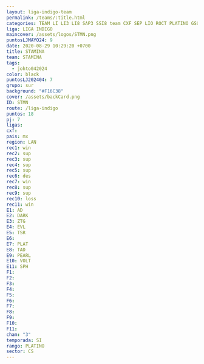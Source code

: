```yaml
---
layout: liga-indigo-team
permalink: /teams/:title.html
categories: TEAM LI LI3 LI8 SAP3 SSI8 team CXF SEP LIO ROCT PLATINO GSUR ENERO
liga: LIGA INDIGO
maincover: /assets/logos/STMN.png
puntosLJMAYO24: 9
date: 2020-08-29 10:29:20 +0700
title: STAMINA
team: STAMINA
tags:
  - johto042024
color: black
puntosLJ202404: 7
grupo: sur
background: "#F16C38"
cover: /assets/backCard.png
ID: STMN
route: /liga-indigo
puntos: 18
pj: 7
ligas: 
cxf: 
pais: mx
region: LAN
rec1: win
rec2: sup
rec3: sup
rec4: sup
rec5: sup
rec6: des
rec7: win
rec8: sup
rec9: sup
rec10: loss
rec11: win
E1: AD
E2: DARK
E3: ZTG
E4: EVL
E5: TSR
E6: 
E7: PLAT
E8: TAD
E9: PEARL
E10: VOLT
E11: SPH
F1: 
F2: 
F3: 
F4: 
F5: 
F6: 
F7: 
F8: 
F9: 
F10: 
F11: 
cham: "3"
temporada: SI
rango: PLATINO
sector: CS
---
```




